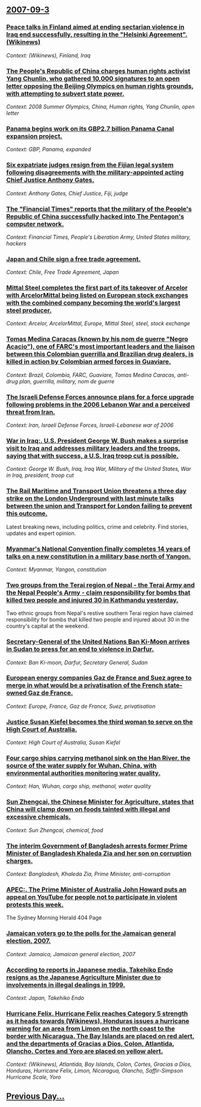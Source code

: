 ## [2007-09-3](/news/2007/09/3/index.md)

### [ Peace talks in Finland aimed at ending sectarian violence in Iraq end successfully, resulting in the "Helsinki Agreement". (Wikinews) ](/news/2007/09/3/peace-talks-in-finland-aimed-at-ending-sectarian-violence-in-iraq-end-successfully-resulting-in-the-helsinki-agreement-wikinews.md)
_Context: (Wikinews), Finland, Iraq_

### [ The People's Republic of China charges human rights activist Yang Chunlin, who gathered 10,000 signatures to an open letter opposing the Beijing Olympics on human rights grounds, with attempting to subvert state power. ](/news/2007/09/3/the-people-s-republic-of-china-charges-human-rights-activist-yang-chunlin-who-gathered-10-000-signatures-to-an-open-letter-opposing-the-be.md)
_Context: 2008 Summer Olympics, China, Human rights, Yang Chunlin, open letter_

### [ Panama begins work on its GBP2.7 billion Panama Canal expansion project. ](/news/2007/09/3/panama-begins-work-on-its-agbp2-7-billion-panama-canal-expansion-project.md)
_Context: GBP, Panama, expanded_

### [ Six expatriate judges resign from the Fijian legal system following disagreements with the military-appointed acting Chief Justice Anthony Gates. ](/news/2007/09/3/six-expatriate-judges-resign-from-the-fijian-legal-system-following-disagreements-with-the-military-appointed-acting-chief-justice-anthony.md)
_Context: Anthony Gates, Chief Justice, Fiji, judge_

### [ The "Financial Times" reports that the military of the People's Republic of China successfully hacked into The Pentagon's computer network. ](/news/2007/09/3/the-financial-times-reports-that-the-military-of-the-people-s-republic-of-china-successfully-hacked-into-the-pentagon-s-computer-network.md)
_Context: Financial Times, People's Liberation Army, United States military, hackers_

### [ Japan and Chile sign a free trade agreement. ](/news/2007/09/3/japan-and-chile-sign-a-free-trade-agreement.md)
_Context: Chile, Free Trade Agreement, Japan_

### [ Mittal Steel completes the first part of its takeover of Arcelor with ArcelorMittal being listed on European stock exchanges with the combined company becoming the world's largest steel producer. ](/news/2007/09/3/mittal-steel-completes-the-first-part-of-its-takeover-of-arcelor-with-arcelormittal-being-listed-on-european-stock-exchanges-with-the-combi.md)
_Context: Arcelor, ArcelorMittal, Europe, Mittal Steel, steel, stock exchange_

### [ Tomas Medina Caracas (known by his nom de guerre "Negro Acacio"), one of FARC's most important leaders and the liaison between this Colombian guerrilla and Brazilian drug dealers, is killed in action by Colombian armed forces in Guaviare. ](/news/2007/09/3/toma-s-medina-caracas-known-by-his-nom-de-guerre-negro-acacio-one-of-farc-s-most-important-leaders-and-the-liaison-between-this-colomb.md)
_Context: Brazil, Colombia, FARC, Guaviare, Tomas Medina Caracas, anti-drug plan, guerrilla, military, nom de guerre_

### [ The Israeli Defense Forces announce plans for a force upgrade following problems in the 2006 Lebanon War and a perceived threat from Iran. ](/news/2007/09/3/the-israeli-defense-forces-announce-plans-for-a-force-upgrade-following-problems-in-the-2006-lebanon-war-and-a-perceived-threat-from-iran.md)
_Context: Iran, Israeli Defense Forces, Israeli-Lebanese war of 2006_

### [ War in Iraq:. U.S. President George W. Bush makes a surprise visit to Iraq and addresses military leaders and the troops, saying that with success, a U.S. Iraq troop cut is possible. ](/news/2007/09/3/war-in-iraq-u-s-president-george-w-bush-makes-a-surprise-visit-to-iraq-and-addresses-military-leaders-and-the-troops-saying-that-with.md)
_Context: George W. Bush, Iraq, Iraq War, Military of the United States, War in Iraq, president, troop cut_

### [ The Rail Maritime and Transport Union threatens a three day strike on the London Underground with last minute talks between the union and Transport for London failing to prevent this outcome. ](/news/2007/09/3/the-rail-maritime-and-transport-union-threatens-a-three-day-strike-on-the-london-underground-with-last-minute-talks-between-the-union-and-t.md)
Latest breaking news, including politics, crime and celebrity. Find stories, updates and expert opinion.

### [ Myanmar's National Convention finally completes 14 years of talks on a new constitution in a military base north of Yangon. ](/news/2007/09/3/myanmar-s-national-convention-finally-completes-14-years-of-talks-on-a-new-constitution-in-a-military-base-north-of-yangon.md)
_Context: Myanmar, Yangon, constitution_

### [ Two groups from the Terai region of Nepal - the Terai Army and the Nepal People's Army - claim responsibility for bombs that killed two people and injured 30 in Kathmandu yesterday. ](/news/2007/09/3/two-groups-from-the-terai-region-of-nepal-the-terai-army-and-the-nepal-people-s-army-claim-responsibility-for-bombs-that-killed-two.md)
Two ethnic groups from Nepal&#039;s restive southern Terai region have claimed responsibility for bombs that killed two people and injured about 30 in the country&#039;s capital at the weekend.

### [ Secretary-General of the United Nations Ban Ki-Moon arrives in Sudan to press for an end to violence in Darfur. ](/news/2007/09/3/secretary-general-of-the-united-nations-ban-ki-moon-arrives-in-sudan-to-press-for-an-end-to-violence-in-darfur.md)
_Context: Ban Ki-moon, Darfur, Secretary General, Sudan_

### [ European energy companies Gaz de France and Suez agree to merge in what would be a privatisation of the French state-owned Gaz de France. ](/news/2007/09/3/european-energy-companies-gaz-de-france-and-suez-agree-to-merge-in-what-would-be-a-privatisation-of-the-french-state-owned-gaz-de-france.md)
_Context: Europe, France, Gaz de France, Suez, privatisation_

### [ Justice Susan Kiefel becomes the third woman to serve on the High Court of Australia. ](/news/2007/09/3/justice-susan-kiefel-becomes-the-third-woman-to-serve-on-the-high-court-of-australia.md)
_Context: High Court of Australia, Susan Kiefel_

### [ Four cargo ships carrying methanol sink on the Han River, the source of the water supply for Wuhan, China, with environmental authorities monitoring water quality. ](/news/2007/09/3/four-cargo-ships-carrying-methanol-sink-on-the-han-river-the-source-of-the-water-supply-for-wuhan-china-with-environmental-authorities-m.md)
_Context: Han, Wuhan, cargo ship, methanol, water quality_

### [ Sun Zhengcai, the Chinese Minister for Agriculture, states that China will clamp down on foods tainted with illegal and excessive chemicals. ](/news/2007/09/3/sun-zhengcai-the-chinese-minister-for-agriculture-states-that-china-will-clamp-down-on-foods-tainted-with-illegal-and-excessive-chemicals.md)
_Context: Sun Zhengcai, chemical, food_

### [ The interim Government of Bangladesh arrests former Prime Minister of Bangladesh Khaleda Zia and her son on corruption charges. ](/news/2007/09/3/the-interim-government-of-bangladesh-arrests-former-prime-minister-of-bangladesh-khaleda-zia-and-her-son-on-corruption-charges.md)
_Context: Bangladesh, Khaleda Zia, Prime Minister, anti-corruption_

### [ APEC:. The Prime Minister of Australia John Howard puts an appeal on YouTube for people not to participate in violent protests this week. ](/news/2007/09/3/apec-the-prime-minister-of-australia-john-howard-puts-an-appeal-on-youtube-for-people-not-to-participate-in-violent-protests-this-week.md)
The Sydney Morning Herald 404 Page

### [ Jamaican voters go to the polls for the Jamaican general election, 2007. ](/news/2007/09/3/jamaican-voters-go-to-the-polls-for-the-jamaican-general-election-2007.md)
_Context: Jamaica, Jamaican general election, 2007_

### [ According to reports in Japanese media, Takehiko Endo resigns as the Japanese Agriculture Minister due to involvements in illegal dealings in 1999. ](/news/2007/09/3/according-to-reports-in-japanese-media-takehiko-endo-resigns-as-the-japanese-agriculture-minister-due-to-involvements-in-illegal-dealings.md)
_Context: Japan, Takehiko Endo_

### [ Hurricane Felix. Hurricane Felix reaches Category 5 strength as it heads towards (Wikinews). Honduras issues a hurricane warning for an area from Limon on the north coast to the border with Nicaragua. The Bay Islands are placed on red alert, and the departments of Gracias a Dios, Colon, Atlantida, Olancho, Cortes and Yoro are placed on yellow alert. ](/news/2007/09/3/hurricane-felix-hurricane-felix-reaches-category-5-strength-as-it-heads-towards-wikinews-honduras-issues-a-hurricane-warning-for-an-are.md)
_Context: (Wikinews), Atlantida, Bay Islands, Colon, Cortes, Gracias a Dios, Honduras, Hurricane Felix, Limon, Nicaragua, Olancho, Saffir-Simpson Hurricane Scale, Yoro_

## [Previous Day...](/news/2007/09/2/index.md)

